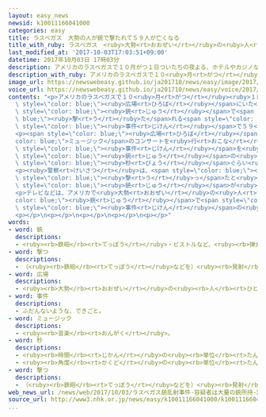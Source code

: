 ```yaml
---
layout: easy_news
newsid: k10011166041000
categories: easy
title: ラスベガス　大勢の人が銃で撃たれて５９人が亡くなる
title_with_ruby: ラスベガス　<ruby>大勢<rt>おおぜい</rt></ruby>の<ruby>人<rt>ひと</rt></ruby>が<ruby>銃<rt>じゅう</rt></ruby>で<ruby>撃<rt>う</rt></ruby>たれて５９<ruby>人<rt>にん</rt></ruby>が<ruby>亡<rt>な</rt></ruby>くなる
last_modified_at: '2017-10-03T17:03:51+09:00'
datetime: 2017年10月03日 17時03分
description: アメリカのラスベガスで１０月がつ１日ついたちの夜よる、ホテルやカジノなどの近ちかくにある広場ひろばにいた大勢おおぜいの人ひとが、銃じゅうで撃うたれる事件じけんがありました。
description_with_ruby: アメリカのラスベガスで１０<ruby>月<rt>がつ</rt></ruby><ruby>１日<rt>ついたち</rt></ruby>の<ruby>夜<rt>よる</rt></ruby>、ホテルやカジノなどの<ruby>近<rt>ちか</rt></ruby>くにある<ruby>広場<rt>ひろば</rt></ruby>にいた<ruby>大勢<rt>おおぜい</rt></ruby>の<ruby>人<rt>ひと</rt></ruby>が、<ruby>銃<rt>じゅう</rt></ruby>で<ruby>撃<rt>う</rt></ruby>たれる<ruby>事件<rt>じけん</rt></ruby>がありました。
image_url: https://newswebeasy.github.io/ja201710/news/easy/image/2017/10/03/k10011166041000.jpg
voice_url: https://newswebeasy.github.io/ja201710/news/easy/voice/2017/10/03/k10011166041000.mp3
contents: "<p>アメリカのラスベガスで１０<ruby>月<rt>がつ</rt></ruby><ruby>１日<rt>ついたち</rt></ruby>の<ruby>夜<rt>よる</rt></ruby>、ホテルやカジノなどの<ruby>近<rt>ちか</rt></ruby>くにある<span\
  \ style=\"color: blue;\"><ruby>広場<rt>ひろば</rt></ruby></span>にいた<ruby>大勢<rt>おおぜい</rt></ruby>の<ruby>人<rt>ひと</rt></ruby>が、<span\
  \ style=\"color: blue;\"><ruby>銃<rt>じゅう</rt></ruby></span>で<span style=\"color:\
  \ blue;\"><ruby>撃<rt>う</rt></ruby>た</span>れる<span style=\"color: blue;\"><ruby>事件<rt>じけん</rt></ruby></span>がありました。<ruby>警察<rt>けいさつ</rt></ruby>によると、この<span\
  \ style=\"color: blue;\"><ruby>事件<rt>じけん</rt></ruby></span>で５９<ruby>人<rt>にん</rt></ruby>が<ruby>亡<rt>な</rt></ruby>くなって、５２７<ruby>人<rt>にん</rt></ruby>がけがをしました。</p>\n\
  <p><span style=\"color: blue;\"><ruby>広場<rt>ひろば</rt></ruby></span>ではカントリー<span style=\"\
  color: blue;\">ミュージック</span>のコンサートを<ruby>行<rt>おこな</rt></ruby>っていました。<ruby>店<rt>みせ</rt></ruby>なども<ruby>出<rt>で</rt></ruby>ていて、２<ruby>万<rt>まん</rt></ruby><ruby>人<rt>にん</rt></ruby>ぐらいの<ruby>人<rt>ひと</rt></ruby>が<ruby>集<rt>あつ</rt></ruby>まっていました。<span\
  \ style=\"color: blue;\"><ruby>事件<rt>じけん</rt></ruby></span>を<ruby>見<rt>み</rt></ruby>ていた<ruby>人<rt>ひと</rt></ruby>は、<span\
  \ style=\"color: blue;\"><ruby>銃<rt>じゅう</rt></ruby></span>の<ruby>音<rt>おと</rt></ruby>が３０<span\
  \ style=\"color: blue;\"><ruby>秒<rt>びょう</rt></ruby></span>ぐらい<ruby>続<rt>つづ</rt></ruby>いて、<ruby>大勢<rt>おおぜい</rt></ruby>の<ruby>人<rt>ひと</rt></ruby>が<ruby>急<rt>いそ</rt></ruby>いで<ruby>逃<rt>に</rt></ruby>げていたと<ruby>話<rt>はな</rt></ruby>しています。</p>\n\
  <p><ruby>警察<rt>けいさつ</rt></ruby>は、<span style=\"color: blue;\"><ruby>広場<rt>ひろば</rt></ruby></span>の<ruby>近<rt>ちか</rt></ruby>くにあるホテルの３２<ruby>階<rt>かい</rt></ruby>の<ruby>部屋<rt>へや</rt></ruby>で<ruby>死<rt>し</rt></ruby>んでいた６４<ruby>歳<rt>さい</rt></ruby>の<ruby>男<rt>おとこ</rt></ruby>が<span\
  \ style=\"color: blue;\"><ruby>撃<rt>う</rt></ruby>っ</span>たと<ruby>考<rt>かんが</rt></ruby>えています。<ruby>男<rt>おとこ</rt></ruby>の<ruby>部屋<rt>へや</rt></ruby>からは２３の<span\
  \ style=\"color: blue;\"><ruby>銃<rt>じゅう</rt></ruby></span>が<ruby>見<rt>み</rt></ruby>つかりました。</p>\n\
  <p>テレビなどは、アメリカで<ruby>大勢<rt>おおぜい</rt></ruby>の<ruby>人<rt>ひと</rt></ruby>が<span style=\"\
  color: blue;\"><ruby>銃<rt>じゅう</rt></ruby></span>で<span style=\"color: blue;\"><ruby>撃<rt>う</rt></ruby>た</span>れた<span\
  \ style=\"color: blue;\"><ruby>事件<rt>じけん</rt></ruby></span>の<ruby>中<rt>なか</rt></ruby>で、<ruby>最<rt>もっと</rt></ruby>も<ruby>多<rt>おお</rt></ruby>くの<ruby>人<rt>ひと</rt></ruby>が<ruby>亡<rt>な</rt></ruby>くなったと<ruby>伝<rt>つた</rt></ruby>えています。</p>\n\
  <p></p>\n<p></p>\n<p></p>\n<p></p>\n<p></p>"
words:
- word: 銃
  descriptions:
  - <ruby><rb>鉄砲</rb><rt>てっぽう</rt></ruby>・ピストルなど、<ruby><rb>弾丸</rb><rt>だんがん</rt></ruby>をうつ<ruby><rb>武器</rb><rt>ぶき</rt></ruby>。
- word: 撃つ
  descriptions:
  - （<ruby><rb>鉄砲</rb><rt>てっぽう</rt></ruby>などを）<ruby><rb>発射</rb><rt>はっしゃ</rt></ruby>する。
- word: 広場
  descriptions:
  - <ruby><rb>大勢</rb><rt>おおぜい</rt></ruby>の<ruby><rb>人</rb><rt>ひと</rt></ruby>が<ruby><rb>集</rb><rt>あつ</rt></ruby>まれる、<ruby><rb>広</rb><rt>ひろ</rt></ruby>い<ruby><rb>場所</rb><rt>ばしょ</rt></ruby>。
- word: 事件
  descriptions:
  - ふだんないような、できごと。
- word: ミュージック
  descriptions:
  - <ruby><rb>音楽</rb><rt>おんがく</rt></ruby>。
- word: 秒
  descriptions:
  - <ruby><rb>時間</rb><rt>じかん</rt></ruby>の<ruby><rb>単位</rb><rt>たんい</rt></ruby>。１<ruby><rb>分</rb><rt>ぷん</rt></ruby>の６０<ruby><rb>分</rb><rt>ぶん</rt></ruby>の１。
  - <ruby><rb>角度</rb><rt>かくど</rt></ruby>の<ruby><rb>単位</rb><rt>たんい</rt></ruby>。１<ruby><rb>分</rb><rt>ぷん</rt></ruby>の６０<ruby><rb>分</rb><rt>ぶん</rt></ruby>の１。
- word: 撃つ
  descriptions:
  - （<ruby><rb>鉄砲</rb><rt>てっぽう</rt></ruby>などを）<ruby><rb>発射</rb><rt>はっしゃ</rt></ruby>する。
web_news_url: /news/web/2017/10/03/ラスベガス銃乱射事件-容疑者は大量の銃所持-計画的犯行か/
source_url: http://www3.nhk.or.jp/news/easy/k10011166041000/k10011166041000.html
...
```


